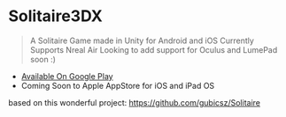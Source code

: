 # Solitaire3DX

> A Solitaire Game made in Unity for Android and iOS
> Currently Supports Nreal Air
> Looking to add support for Oculus and LumePad soon :)

- [Available On Google Play](https://play.google.com/store/apps/details?id=com.PoweredOnSoftware.Solitaire3DX&hl=en&gl=US)
- Coming Soon to Apple AppStore for iOS and iPad OS

based on this wonderful project:
https://github.com/gubicsz/Solitaire